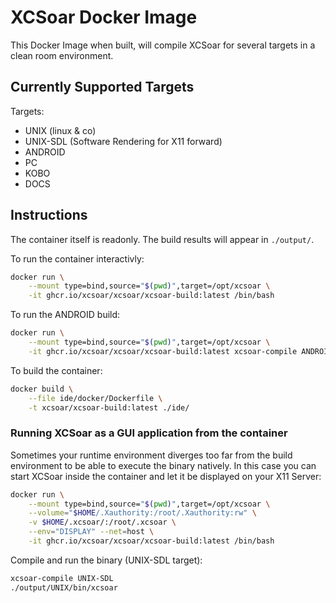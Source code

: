 # XCSoar Docker Image

This Docker Image when built, will compile XCSoar for several targets in a clean room environment.

## Currently Supported Targets

Targets:
  - UNIX (linux & co)
  - UNIX-SDL (Software Rendering for X11 forward)
  - ANDROID
  - PC
  - KOBO
  - DOCS

## Instructions

The container itself is readonly. The build results will appear in `./output/`.

To run the container interactivly:
```bash
docker run \
    --mount type=bind,source="$(pwd)",target=/opt/xcsoar \
    -it ghcr.io/xcsoar/xcsoar/xcsoar-build:latest /bin/bash
```

To run the ANDROID build:
```bash
docker run \
    --mount type=bind,source="$(pwd)",target=/opt/xcsoar \
    -it ghcr.io/xcsoar/xcsoar/xcsoar-build:latest xcsoar-compile ANDROID
```

To build the container:
```bash
docker build \
    --file ide/docker/Dockerfile \
    -t xcsoar/xcsoar-build:latest ./ide/
```

### Running XCSoar as a GUI application from the container

Sometimes your runtime environment diverges too far from the build environment to be able to execute the binary natively.
In this case you can start XCSoar inside the container and let it be displayed on your X11 Server:
```bash
docker run \
    --mount type=bind,source="$(pwd)",target=/opt/xcsoar \
    --volume="$HOME/.Xauthority:/root/.Xauthority:rw" \
    -v $HOME/.xcsoar/:/root/.xcsoar \
    --env="DISPLAY" --net=host \
    -it ghcr.io/xcsoar/xcsoar/xcsoar-build:latest /bin/bash
```
Compile and run the binary (UNIX-SDL target):
```bash
xcsoar-compile UNIX-SDL
./output/UNIX/bin/xcsoar
```
